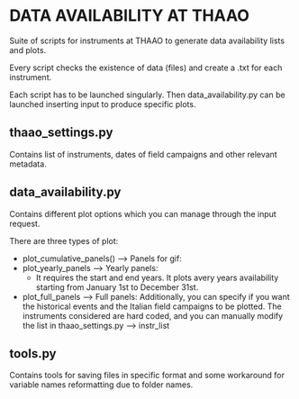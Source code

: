 # DATA AVAILABILITY AT THAAO

Suite of scripts for instruments at THAAO to generate data availability lists and plots.

Every script checks the existence of data (files) and create a .txt for each instrument.

Each script has to be launched singularly. Then data_availability.py can be launched inserting input to produce specific plots.

## thaao_settings.py

Contains list of instruments, dates of field campaigns and other relevant metadata. 

## data_availability.py

Contains different plot options which you can manage through the input request.

There are three types of plot:
- plot_cumulative_panels() --> Panels for gif: 
- plot_yearly_panels --> Yearly panels: 
  - It requires the start and end years. It plots avery years availability starting from January 1st to December 31st.
- plot_full_panels --> Full panels: 
Additionally, you can specify if you want the historical events and the Italian field campaigns to be plotted.
The instruments considered are hard coded, and you can manually modify the list in thaao_settings.py --> instr_list

## tools.py
Contains tools for saving files in specific format and some workaround for variable names reformatting due to folder names.